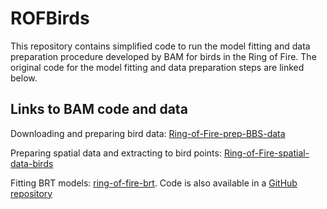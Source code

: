 
<!-- README.md is generated from README.Rmd. Please edit that file -->

# ROFBirds

This repository contains simplified code to run the model fitting and
data preparation procedure developed by BAM for birds in the Ring of
Fire. The original code for the model fitting and data preparation steps
are linked below.

## Links to BAM code and data

Downloading and preparing bird data:
[Ring-of-Fire-prep-BBS-data](https://drive.google.com/drive/folders/13boRwiTc-j5NDauky2fgQaR99xL1xFIq?usp=sharing)

Preparing spatial data and extracting to bird points:
[Ring-of-Fire-spatial-data-birds](https://drive.google.com/drive/folders/1YN8s3DBvIftf3q9o0SH-UMN0pHLLf02C?usp=sharing)

Fitting BRT models:
[ring-of-fire-brt](https://drive.google.com/drive/folders/1nCotZfYJeuPw1_PfZq9fBTOOeF4QdeaX?usp=sharing).
Code is also available in a [GitHub
repository](https://github.com/crosbya1/ring-of-fire-brt)

